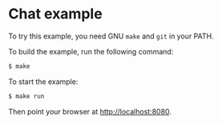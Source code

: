 Chat example
=================

To try this example, you need GNU `make` and `git` in your PATH.

To build the example, run the following command:

``` bash
$ make
```

To start the example:

``` bash
$ make run
```

Then point your browser at [http://localhost:8080](http://localhost:8080).